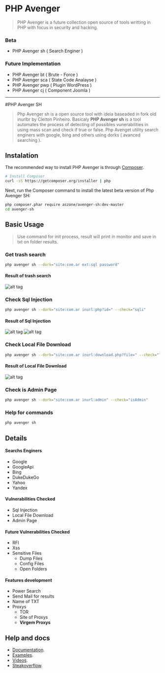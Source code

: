 # PHP Avenger

> PHP Avenger is a future collection open source of tools writting in PHP with focus in security and hacking.

### Beta

* PHP Avenger sh ( Search Enginer )

### Future Implementation

* PHP Avenger bt ( Brute - Force )
* PHP Avenger sca ( State Code Analayse )
* PHP Avenger pwp ( Plugin WordPress )
* PHP Avenger cj ( Component Joomla )

***
#PHP Avenger SH

> Php Avenger sh is a open source tool with ideia baseaded in fork old inurlbr by Cleiton Pinheiro. Basicaly **PHP Avenger sh** is a tool automates the process of detecting of possibles vunerabilities in using mass scan and check if true or false. Php Avenget utility search enginers with google, bing and others using dorks ( avanced searching ).

## Instalation 

The recommended way to install PHP Avenger is through
[Composer](http://getcomposer.org).

```bash
# Install Composer
curl -sS https://getcomposer.org/installer | php
```

Next, run the Composer command to install the latest beta version of Php Avenger SH:

```bash
php composer.phar require aszone/avenger-sh:dev-master
cd avenger-sh
```
## Basic Usage

> Use command for init process, result will print in monitor and save in txt on folder results.

### Get trash search

```bash
php avenger sh --dork="site:com.ar ext:sql password"
```
#### Result of trash search
![alt tag](http://lenonleite.com.br/wp-content/uploads/2016/06/imagem1.png)


### Check Sql Injection
```bash
php avenger sh --dork="site:com.ar inurl:php?id=" --check="sqli"
```
#### Result of Sql Injection
![alt tag](http://lenonleite.com.br/wp-content/uploads/2016/06/imagem2.png)
![alt tag](http://lenonleite.com.br/wp-content/uploads/2016/06/imagem3.png)


### Check Local File Download
```bash
php avenger sh --dork="site:com.ar inurl:download.php?file=" --check="lfd"
```
#### Result of Local File Download
![alt tag](http://lenonleite.com.br/wp-content/uploads/2016/06/imagem7.png)


### Check is Admin Page
```bash
php avenger sh --dork="site:com.ar inurl:admin" --check="isAdmin"
```

### Help for commands
```bash
php avenger sh 
```

## Details

#### Searchs Enginers
* Google
* GoogleApi
* Bing
* DukeDukeGo
* Yahoo
* Yandex

#### Vulnerabilities Checked
* Sql Injection
* Local File Download
* Admin Page

#### Future Vulnerabilities Checked
* RFI
* Xss
* Sensitive Files
    * Dump Files
    * Config Files
    * Open Folders

#### Features development
* Power Search
* Send Mail for results
* Name of TXT
* Proxys
    * TOR
    * Site of Proxys
    * **Virgem Proxys**
    
## Help and docs
* [Documentation](http://phpavenger.aszone.com.br).
* [Examples](http://phpavenger.aszone.com.br/examples).
* [Videos](http://youtube.com/aszone).
* [Steakoverflow](http://phpavenger.aszone.com.br).


